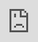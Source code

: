 <iframe src="https://ticktick.com/webapp/#p/inbox/tasks" style="position:absolute; top:0; left:0; width:100%; border:none; height:100%;">

